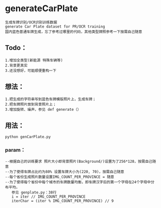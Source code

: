 # generateCarPlate
```
生成车牌识别/OCR识别训练数据
generate Car Plate dataset for PR/OCR training
国内蓝色普通车牌生成，忘了参考过哪里的代码，其他类型牌照参考一下按需自己随意
```

## Todo：
```
1.增加全类型(新能源 特殊车辆等)
2.背景更真实
3.还没想好，可能顺便重构一下
```
## 想法：
```
1.把生成的字符串写到蓝色车牌模版照片上，生成车牌；
2.把车牌照片放到背景照片上；
3.增加旋转、噪声，参见 def generate（）
```

## 用法：
```
python genCarPlate.py
```

### param：
```
--根据自己的训练要求 照片大小即背景照片(Background/)设置为了256*128，按需自己随意
--为了使得车牌占比约为80% 设置车牌大小为(220, 70)，按需自己随意
--每个省份生成照片数量设置IMG_COUNT_PER_PROVINCE = 随意
--为了使得每个省份中每个城市的车牌数量均衡，即车牌汉字后的第一个字母在24个字母中分布平均，
   参见 genplate.py：38行
   i = iter // IMG_COUNT_PER_PROVINCE
   iterChar = (iter % IMG_COUNT_PER_PROVINCE) // 9
```
